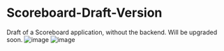 # Scoreboard-Draft-Version
Draft of a Scoreboard application, without the backend. Will be upgraded soon.
![image](https://github.com/Anika-2048/Scoreboard-Draft-Version/assets/128902230/ed0f7624-76d9-4c88-bb71-216aff12d965)
![image](https://github.com/Anika-2048/Scoreboard-Draft-Version/assets/128902230/429ae617-28f6-4f48-b387-1a6355c868b5)


